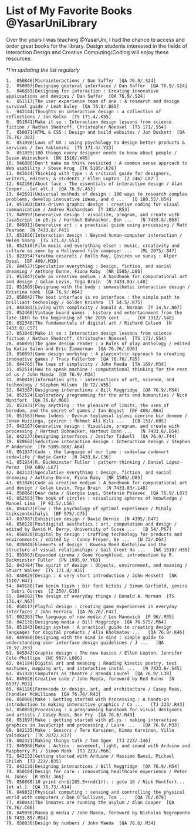 # List of My Favorite Books @YasarUniLibrary

Over the years I was teaching @YasarUni, I had the chance to access and order great books for the library. Design students interested in the fields of Interaction Design and Creative Computing/Coding will enjoy these resources. 

**I'm updating the list regularly*

	1.	050846|Microinteractions / Dan Saffer  [QA 76.9/.S24] 
 	2.	050003|Designing gestural interfaces / Dan Saffer  [QA 76.9/.S24] 
	3.	046883|Designing for interaction : Creating innovative applications and devices / Dan Saffer  [QA 76.9/.S24] 
	4.	051117|The user experience team of one : A research and design survival guide / Leah Buley  [QA 76.9/.B85] 
	5.	042144|Thoughts on interaction design : a collection of reflections / Jon Kolko  [TS 171.4/.K55] 
	6.	051841|Make it so : Interaction design lessons from science fiction / Nathan Shedroff, Christopher Noessel  [TS 171/.S54] 
	7.	050071|HTML & CSS : Design and build websites / Jon Duckett  [QA 76.76/.D83] 
	8.	051898|Laws of UX : using psychology to design better products & services / Jon Yablonski  [TS 171.4/.Y33] 
	9.	051895|100 things every designer needs to know about people / Susan Weinschenk  [NK 1510/.W45] 
	10.	046880|Don't make me think revisited : A common sense approach to Web usability / Steve Krug  [TK 5105/.K78] 
	11.	043634|Thinking with type : A critical guide for designers, writers, editors, & students / Ellen Lupton  [Z 246/.L87 ] 
	12.	042166|About face : The essentials of interaction design / Alan Cooper...[et all.]  [QA 76.9/.A53] 
	13.	042691|Universal methods of design : 100 ways to research complex problems, develop innovative ideas, and d ...   [Q 180.55/.U54] 
	14.	051903|Data-driven graphic design : creative coding for visual communication / Andrew Richardson  [T 385/.R53] 
	15.	049997|Generative design : visualize, program, and create with JavaScript in p5.js / Hartmut Bohnacker, Ben ...   [N 7433.8/.B63] 
	16.	049913|Generative art : a practical guide using processing / Matt Pearson  [N 7433.8/.P43] 
	17.	051856|Interaction design : Beyond human-computer interaction / Helen Sharp  [TS 171.4/.S53] 
	18.	052510|Film music and everything else! : music, creativity and culture as seen by a Hollywood film composer ...   [ML 2075/.B47] 
	19.	023954|Yaratma cesareti / Rollo May, Çeviren ve sunuş : Alper Oysal  [BF 408/.M39] 
	20.	044527|Speculative everything : Design, fiction, and social dreaming / Anthony Dunne, Fiona Raby  [NK 1505/.D85] 
	21.	051847|Code as creative medium : A handbook for computational art and design / Golan Levin, Tega Brain  [N 7433.83/.L48] 
	22.	051809|Designing with the body : somaesthetic interaction design / Kristina Höök  [QA 76.9/.H64] 
	23.	050042|The best interface is no interface : the simple path to brilliant technology / Golden Krishna  [T 14.5/.K75] 
	24.	044383|Living with complexity / Donald A. Norman  [T 14.5/.N67] 
	25.	052468|Vintage board games : history and entertainment from the late 18th to the beginning of the 20th cent ...   [GV 1312/.S48] 
	26.	032346|The fundamentals of digital art / Richard Colson  [N 7433.8/.C57] 
	27.	051840|Make it so : Interaction design lessons from science fiction / Nathan Shedroff, Christopher Noessel  [TS 171/.S54] 
	28.	050895|The game design reader : a Rules of play anthology / edited by Katie Salen and Eric Zimmerman  [QA 76.76/.G36] 
	29.	050093|Game design workshop : A playcentric approach to creating innovative games / Tracy Fullerton  [QA 76.76/.F85] 
	30.	044765|The laws of simplicity / John Maeda  [TA 168/.M34] 
	31.	052514|How to speak machine : computational thinking for the rest of us / John Maeda  [QA 76.9/.M34] 
	32.	050818|Information arts : intersections of art, science, and technology / Stephen Wilson  [N 72/.W55] 
	33.	043367|Designing interactions / Bill Moggridge  [QA 76.9/.M54] 
	34.	052524|Exploratory programming for the arts and humanities / Nick Montfort  [QA 76.6/.M66] 
	35.	051931|Play anything : the pleasure of limits, the uses of boredom, and the secret of games / Ian Bogost  [BF 408/.B64] 
	36.	051563|Homo ludens : Oyunun toplumsal işlevi üzerine bir deneme / Johan Huizinga, çeviren : Mehmet Ali Kılı ...   [CB 151/.H85] 
	37.	042167|Generative design : Visualize, program, and create with processing / Hartmut Bohnacker, Hartmut Bohn ...   [N 7433.8/.B54] 
	38.	042137|Designing interfaces / Jenifer Tidwell  [QA 76.9/.T44] 
	39.	020682|Seductive interaction design : Interaction design / Stephen P Anderson  [TK 5105.888/.A64] 
	40.	051937|Code : the language of our time : code=law code=art code=life / Hatje Cantz  [N 7433.8/.C36] 
	41.	051934|R. Buckminster Fuller : pattern-thinking / Daniel Lopez-Perez  [NA 680/.L67] 
	42.	042133|Speculative everything : Design, fiction, and social dreaming / Anthony Dunne, Fiona Raby  [NK 1505/.D85] 
	43.	051846|Code as creative medium : A handbook for computational art and design / Golan Levin, Tega Brain  [N 7433.83/.L48] 
	44.	050868|Dear data / Giorgia Lupi, Stefanie Posavec  [QA 76.9/.L87] 
	45.	052553|The book of circles : visualizing spheres of knowledge / Manuel Lima  [P 93.5/.L56] 
	46.	054457|Flow : the psychology of optimal experience / Mihaly Csikszentmihalyi  [BF 575/.C75] 
	47.	037887|Exhibition design / David Dernie  [N 4395/.D47] 
	48.	050128|Postdigital aesthetics : art, computation and design / edited by David M. Berry, University of Susse ...   [B 54/.P67] 
	49.	050020|Digital by design : Crafting technology for products and environments / edited by : Conny Freyer, Se ...   [N 72/.D54] 
	50.	029849|Elements of design : Rowena Reed Kostellow and the structure of visual relationships / Gail Greet Ha ...   [NK 1510/.H35] 
	51.	055663|Expanded cinema / Gene Youngblood, introduction by R. Buckminster Fuller  [PN 1995.9/.Y68] 
	52.	043484|The spirit of design : Objects, environment, and meaning / Stuart Walker  [TS 171.4/.W35] 
	53.	040829|Design : A very short introduction / John Heskett  [NK 1510/.H47] 
	54.	049180|Tam benim tipim : bir font kitabı / Simon Garfield, çeviri : Sabri Gürses  [Z 250/.G18] 
	55.	044602|The design of everyday things / Donald A. Norman  [TS 171.4/.N67] 
	56.	050117|Playful design : creating game experiences in everyday interfaces / John Ferrara  [QA 76.76/.F47] 
	57.	002363|The language of new media / Lev Manovich  [P 96/.M35] 
	58.	042138|Designing media / Bill Moggridge  [QA 76.575/.M64] 
	59.	051843|Design system : A practical guide to creating design languages for digital products / Alla Kholmatov ...   [QA 76.9/.K46] 
	60.	049980|Designing with the mind in mind : simple guide to understanding user interface design guidelines / J ...   [QA 76.9/.J63] 
	61.	045042|Graphic design : The new basics / Ellen Lupton, Jennifer Cole Phillips  [NC 997/.L886] 
	62.	041184|Digital art and meaning : Reading kinetic poetry, text machines, mapping art, and interactive instal ...   [N 7433.8/.S45] 
	63.	051338|Computers as theatre / Brenda Laurel  [QA 76.9/.L38] 
	64.	049926|Creative code / John Maeda, foreword by Red Burns  [N 6537/.M33] 
	65.	041186|Form+code in design, art, and architecture / Casey Reas, Chandler McWilliams  [QA 76.76/.R43] 
	66.	050900|Make : Getting started with Processing : A hands-on introduction to making interactive graphics / Ca ...   [TJ 223/.R43] 
	67.	050859|Processing : a programming handbook for visual designers and artists / Casey Reas, Ben Fry  [QA 76.6/.R43] 
	68.	051897|Make : getting started with p5.js : making interactive graphics in JavaScript and processing / Laure ...   [QA 76.9/.M33] 
	69.	042135|Make : Sensors / Tero Karvinen, Kimmo Karvinen, Ville Valtokari  [TK 7872/.K37] 
	70.	002321|Making things talk / Tom Igoe  [TJ 223/.I46] 
	71.	049986|Make : Action : movement, light, and sound with Arduino and Raspberry Pi / Simon Monk  [TJ 223/.M66] 
	72.	042132|Getting started with Arduino / Massimo Banzi, Michael Shiloh  [TJ 223/.B35] 
	73.	042130|Designing interactions / Bill Moggridge  [QA 76.9/.M54] 
	74.	050184|Design for care : innovating healthcare experience / Peter H. Jones  [R 858/.J66] 
	75.	050880|10 print chr$(205.5+rnd(1)); : goto 10 / Nick Montfort...[et al.]  [QA 76.73/.A14] 
	76.	049832|Physical computing : sensing and controlling the physical world with computers / Dan O'Sullivan, Tom ...   [QA 76/.O79] 
	77.	050043|The inmates are running the asylum / Alan Cooper  [QA 76.76/.C66] 
	78.	049996|Maeda @ media / John Maeda, foreword by Nicholas Negroponte  [N 7433.85/.M34] 
	79.	050836|Design by numbers / John Maeda  [QA 76.6/.M34] 
